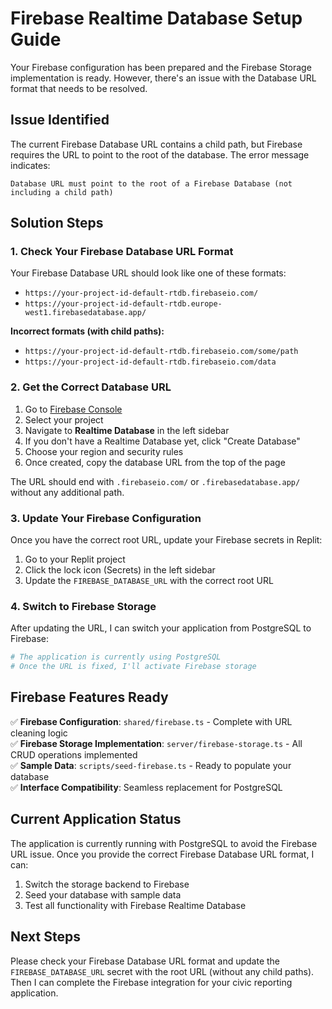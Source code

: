 # Firebase Realtime Database Setup Guide

Your Firebase configuration has been prepared and the Firebase Storage implementation is ready. However, there's an issue with the Database URL format that needs to be resolved.

## Issue Identified

The current Firebase Database URL contains a child path, but Firebase requires the URL to point to the root of the database. The error message indicates:

```
Database URL must point to the root of a Firebase Database (not including a child path)
```

## Solution Steps

### 1. Check Your Firebase Database URL Format

Your Firebase Database URL should look like one of these formats:
- `https://your-project-id-default-rtdb.firebaseio.com/`
- `https://your-project-id-default-rtdb.europe-west1.firebasedatabase.app/`

**Incorrect formats (with child paths):**
- `https://your-project-id-default-rtdb.firebaseio.com/some/path`
- `https://your-project-id-default-rtdb.firebaseio.com/data`

### 2. Get the Correct Database URL

1. Go to [Firebase Console](https://console.firebase.google.com)
2. Select your project
3. Navigate to **Realtime Database** in the left sidebar
4. If you don't have a Realtime Database yet, click "Create Database"
5. Choose your region and security rules
6. Once created, copy the database URL from the top of the page

The URL should end with `.firebaseio.com/` or `.firebasedatabase.app/` without any additional path.

### 3. Update Your Firebase Configuration

Once you have the correct root URL, update your Firebase secrets in Replit:

1. Go to your Replit project
2. Click the lock icon (Secrets) in the left sidebar
3. Update the `FIREBASE_DATABASE_URL` with the correct root URL

### 4. Switch to Firebase Storage

After updating the URL, I can switch your application from PostgreSQL to Firebase:

```bash
# The application is currently using PostgreSQL
# Once the URL is fixed, I'll activate Firebase storage
```

## Firebase Features Ready

✅ **Firebase Configuration**: `shared/firebase.ts` - Complete with URL cleaning logic  
✅ **Firebase Storage Implementation**: `server/firebase-storage.ts` - All CRUD operations implemented  
✅ **Sample Data**: `scripts/seed-firebase.ts` - Ready to populate your database  
✅ **Interface Compatibility**: Seamless replacement for PostgreSQL  

## Current Application Status

The application is currently running with PostgreSQL to avoid the Firebase URL issue. Once you provide the correct Firebase Database URL format, I can:

1. Switch the storage backend to Firebase
2. Seed your database with sample data
3. Test all functionality with Firebase Realtime Database

## Next Steps

Please check your Firebase Database URL format and update the `FIREBASE_DATABASE_URL` secret with the root URL (without any child paths). Then I can complete the Firebase integration for your civic reporting application.